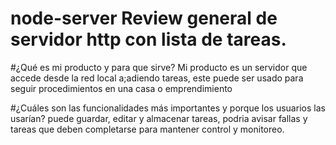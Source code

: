 
# node-server Review general de servidor http con lista de tareas. 
#¿Qué es mi producto y para que sirve? Mi producto es un servidor que accede desde la red local a;adiendo tareas, este puede ser usado para seguir procedimientos en una casa o emprendimiento 


#¿Cuáles son las funcionalidades más importantes y porque los usuarios las usarían? puede guardar, editar y almacenar tareas, podria avisar fallas y tareas que deben completarse para mantener control y monitoreo.

